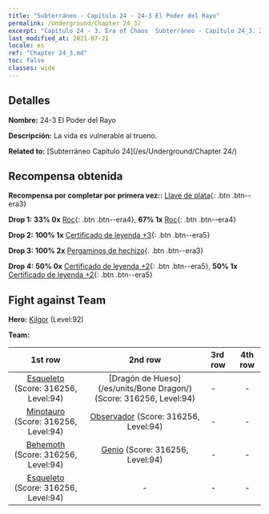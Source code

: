 ```yaml
---
title: "Subterráneo - Capítulo 24 - 24-3 El Poder del Rayo"
permalink: /Underground/Chapter 24_3/
excerpt: "Capítulo 24 - 3. Era of Chaos  Subterráneo - Capítulo 24_3. 24-3 El Poder del Rayo"
last_modified_at: 2021-07-21
locale: es
ref: "Chapter 24_3.md"
toc: false
classes: wide
---
```


## Detalles

 **Nombre:** 24-3 El Poder del Rayo

 **Descripción:** La vida es vulnerable al trueno.

 **Related to:** [Subterráneo Capítulo 24](/es/Underground/Chapter 24/)

## Recompensa obtenida

 **Recompensa por completar por primera vez::** [Llave de plata](/ItemsES/con_693/){: .btn .btn--era3}

 **Drop 1:** **33% 0x** [Roc](/ItemsES/unt_221/){: .btn .btn--era4}, **67% 1x** [Roc](/ItemsES/unt_221/){: .btn .btn--era4}

 **Drop 2:** **100% 1x** [Certificado de leyenda +3](/ItemsES/mat_88/){: .btn .btn--era5}

 **Drop 3:** **100% 2x** [Pergaminos de hechizo](/ItemsES/con_694/){: .btn .btn--era3}

 **Drop 4:** **50% 0x** [Certificado de leyenda +2](/ItemsES/mat_81/){: .btn .btn--era5}, **50% 1x** [Certificado de leyenda +2](/ItemsES/mat_81/){: .btn .btn--era5}


## Fight against Team
 **Hero:** [Kilgor](/es/heroes/Kilgor/) (Level:92)

 **Team:**


  | 1st row | 2nd row | 3rd row | 4th row |
  |:----:|:----:|:----|:----:|
  | [Esqueleto](/es/units/Skeleton/) (Score: 316256, Level:94)  | [Dragón de Hueso](/es/units/Bone Dragon/) (Score: 316256, Level:94)  | - | - |
  | [Minotauro](/es/units/Minotaur/) (Score: 316256, Level:94)  | [Observador](/es/units/Beholder/) (Score: 316256, Level:94)  | - | - |
  | [Behemoth](/es/units/Behemoth/) (Score: 316256, Level:94)  | [Genio](/es/units/Genie/) (Score: 316256, Level:94)  | - | - |
  | [Esqueleto](/es/units/Skeleton/) (Score: 316256, Level:94)  | - | - | - |


